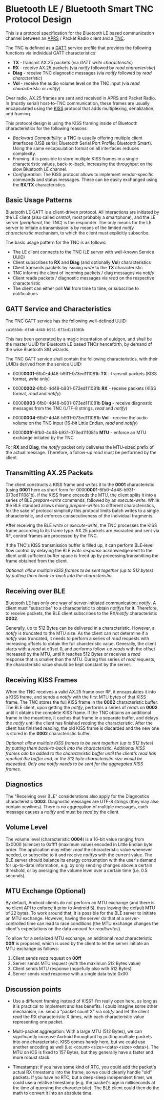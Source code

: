 # Bluetooth LE / Bluetooth Smart TNC Protocol Design

This is a protocol specification for the Bluetooth LE based communication channel between an
[APRS](https://en.wikipedia.org/wiki/Automatic_Packet_Reporting_System) / Packet Radio client and a
[TNC](https://en.wikipedia.org/wiki/Terminal_node_controller).

The TNC is defined as a [GATT](https://developer.bluetooth.org/TechnologyOverview/Pages/GATT.aspx)
service profile that provides the following functions via individual GATT characteristics:

 * **TX** - transmit AX.25 packets (via *GATT write characteristic*)
 * **RX** - receive AX.25 packets (via *notify* followed by *read characteristic*)
 * **Diag** - receive TNC diagnostic messages (via *notify* followed by *read characteristic*)
 * **Vol** - receive the audio volume level on the TNC input (via *read characteristic* or *notify*)

Over radio, AX.25 frames are sent and received in APRS and Packet Radio. In (mostly serial)
host-to-TNC communication, these frames are usually encapsulated using the
[KISS](http://www.ax25.net/kiss.aspx) protocol that adds multiplexing, serialization, and framing.

This protocol design is using the KISS framing inside of Bluetooth characteristics for the following
reasons:

 * *Backward Compatibility*: a TNC is usually offering multiple client interfaces (USB serial;
   Bluetooth Serial Port Profile; Bluetooth Smart). Using the same encapsulation format on all
   interfaces reduces complexity.
 * *Framing*: it is possible to store multiple KISS frames in a single characteristic values,
   back-to-back, increasing the throughput on the slow Bluetooth LE channel.
 * *Configuration*: The KISS protocol allows to implement vendor-specific commands and status
   messages. These can be easily exchanged using the **RX**/**TX** characteristics.

## Basic Usage Patterns

Bluetooth LE GATT is a client-driven protocol. All interactions are initiated by the LE client (also
called *central*, most probably a smartphone), and the LE server (*peripheral*, the TNC) is the
responder.  The only means for the LE server to initiate a transmission is by means of the limited
*notify characteristic* mechanism, to which the client must explicitly subscribe.

The basic usage pattern for the TNC is as follows:

 * The LE client connects to the TNC (LE server with well-known Service UUID)
 * Client subscribes to **RX** and **Diag** (and optionally **Vol**) characteristics
 * Client transmits packets by issuing *write* to the **TX** characteristic
 * TNC informs the client of incoming packets / diag messages via *notify*
 * Client reads packets / diagnostic messages via *read* on the respective characteristic
 * The client can either poll **Vol** from time to time, or subscribe to notifications

## GATT Service and Characteristics

The TNC GATT service has the following well-defined UUID:

    ca1060dc-6fb0-4d48-b931-073ed111081b

This has been generated by a magic incantation of uuidgen, and shall be the master UUID for
Bluetooth LE based TNCs henceforth, by demand of the wise Bluetooth SIG wizards.

The TNC GATT service shall contain the following characteristics, with their UUIDs derived from the
service UUID:


 * 0000**0001**-6fb0-4d48-b931-073ed111081b **TX** - transmit packets (KISS format, *write* only)

 * 0000**0002**-6fb0-4d48-b931-073ed111081b **RX** - receive packets (KISS format, *read* and *notify*)

 * 0000**0003**-6fb0-4d48-b931-073ed111081b **Diag** - receive diagnostic messages from the TNC (UTF-8 strings, *read* and *notify*)

 * 0000**0004**-6fb0-4d48-b931-073ed111081b **Vol** - receive the audio volume on the TNC input (16-bit Little Endian, *read* and *notify*)

 * 0000**00ff**-6fb0-4d48-b931-073ed111081b **MTU** - enforce an MTU exchange initiated by the TNC

For **RX** and **Diag**, the *notify* packet only deliveres the MTU-sized prefix of the actual
message. Therefore, a follow-up *read* must be performed by the client.

## Transmitting AX.25 Packets

The client constructs a KISS frame and *write*s it to the **0001** characteristic (using **0001**
here as short form for 0000**0001**-6fb0-4d48-b931-073ed111081b). If the KISS frame exceeds the MTU,
the client splits it into a series of BLE *prepare-write* commands, followed by an *execute-write*.
While the BLE standard allows mixing *prepare-write*s to different characteristics, for the sake of
protocol simplicity this protocol limits batch writes to a single characteristic, and enforces
consecutiveness of the individual fragments.

After receiving the BLE *write* or *execute-write*, the TNC processes the KISS frame according to
its frame type. AX.25 packets are excracted and sent via RF, control frames are processed by the
TNC.

If the TNC's KISS transmission buffer is filled up, it can perform BLE-level flow control by
delaying the BLE *write response* acknowledgement to the client until sufficient buffer space is
freed up by processing/transmitting the frame obtained from the client.

*Optional: allow multiple KISS frames to be sent together (up to 512 bytes) by putting them
back-to-back into the characteristic.*

## Receiving over BLE

Bluetooth LE has only one way of server-initiated communication: *notify*.  A client must
"subscribe" to a characteristic to obtain *notify*s for it.  Therefore, to receive packets, the BLE
client subscribes to the RX/*notify* characteristic **0002**.

Generally, up to 512 Bytes can be delivered in a characteristic.  However, a *notify* is truncated
to the MTU size. As the client can not determine if a *notify* was truncated, it needs to perform a
series of *read* requests with increasing offsets to obtain the full charcteristic value. Generally,
the client starts with a *read* at offset 0, and performs follow-up *read*s with the offset
increased by the MTU, until it reaches 512 Bytes or receives a *read* response that is smaller than
the MTU. During this series of *read* requests, the characteristic value should be kept constant by
the server.

## Receiving KISS Frames

When the TNC receives a valid AX.25 frame over RF, it encapsulates it into a KISS frame, and sends a
*notify* with the first MTU bytes of that KISS frame. The TNC stores the full KISS frame in the
**0002** characteristic buffer. The BLE client, upon getting the *notify*, performs a series of
*read*s on **0002** until it obtains the complete KISS frame. If the TNC obtains an additional frame
in the meantime, it caches that frame in a separate buffer, and delays the *notify* until the client
has finished *read*ing the characteristic. After the client has finished reading, the old KISS frame
is discarded and the new one is stored in the **0002** characteristic buffer.

*Optional: allow multiple KISS frames to be sent together (up to 512 bytes) by putting them
back-to-back into the characteristic. Additional KISS frames can be added to the characteristic
buffer until the client's *read* has reached the buffer end, or the 512 byte characteristic size
would be exceeded. Only one *notify* needs to be sent for the aggregated KISS frames.*

## Diagnostics

The "Receiving over BLE" considerations also apply for the Diagnostics characteristic **0003**.
Diagnostic messages are UTF-8 strings (they may also contain newlines). There is no aggregation of
multiple messages, each message causes a *notify* and must be *read* by the client.

## Volume Level

The volume level (characteristic **0004**) is a 16-bit value ranging from 0x0000 (silence) to 0xffff
(maximum value) encoded in Little Endian byte order. The application may either *read* the
characteristic value whenever needed, or subscribe to it and receive *notify*s with the current
value.  The BLE server should balance its energy consumption with the user's demand for up-to-date
information, e.g. by only sending changes above a certain threshold, or by averaging the volume
level over a certain time (i.e. 0.5 seconds).

## MTU Exchange (Optional)

By default, Android clients do not perform an MTU exchange (and there is no client API to enforce it
prior to Android 5), thus leaving the default MTU of 22 bytes. To work around that, it is possible
for the BLE server to initiate an MTU exchange. However, having the server do that at a
server-controlled time can lead to race conditions (the MTU exchange changes the client's
expectations on the data amount for *read*/*write*s).

To allow for a serialized MTU exchange, an additional *read* characteristic **00ff** is proposed,
which is used by the client to let the server initiate an MTU exchange as follows:

1. Client sends *read* request on **00ff**
2. Server sends MTU request (with the maximum 512 Bytes value)
3. Client sends MTU response (hopefully also with 512 Bytes)
4. Server sends *read* response with a single data byte 0x00

## Discussion points

 - Use a different framing instead of KISS? I'm really open here, as
   long as it is practical to implement and has benefits. I could
   imagine some other mechanism, i.e. send a "packet count X" via *notify*
   and let the client *read* the RX characteristic X times, with each
   characteristic value representing one packet.

 - Multi-packet aggregation: With a large MTU (512 Bytes), we can
   significantly increase Android throughput by putting multiple packets
   into one characteristic. KISS comes handy here, but we could use
   another encoding as well (i.e: &lt;count>&lt;size>&lt;data>&lt;size>&lt;data>). The
   MTU on iOS is fixed to 157 Bytes, but they generally have a faster
   and more robust stack.

 - Timestamps: if you have some kind of RTC, you could add the packet's
   actual RX timestamp into the frame, so we could cleanly handle "old"
   packets. If you have no RTC, but a deep-sleep independent timer, we
   could use a relative timestamp (e.g. the packet's age in milliseconds
   at the time of querying the characteristic). The BLE client could
   then do the math to convert it into an absolute time.

